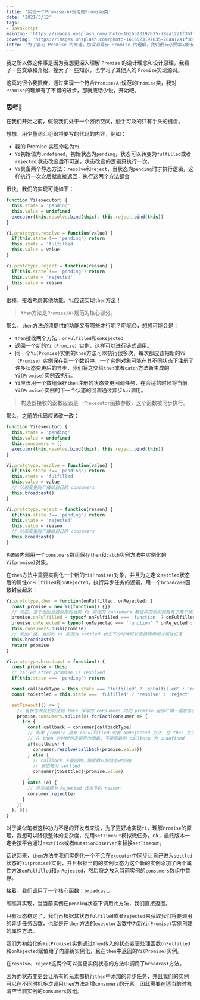 ```yaml
---
title: '实现一个Promise-A+规范的Promise类'
date: '2021/5/12'
tags:
- JavaScript
mainImg: 'https://images.unsplash.com/photo-1616523197635-78aa12a1f36f?crop=entropy&cs=tinysrgb&fit=max&fm=jpg&ixid=MnwxNjUyNjZ8MHwxfHJhbmRvbXx8fHx8fHx8fDE2MjA3NDk4ODc&ixlib=rb-1.2.1&q=80&w=1080'
coverImg: 'https://images.unsplash.com/photo-1616523197635-78aa12a1f36f?crop=entropy&cs=tinysrgb&fit=max&fm=jpg&ixid=MnwxNjUyNjZ8MHwxfHJhbmRvbXx8fHx8fHx8fDE2MjA3NDk4ODc&ixlib=rb-1.2.1&q=80&w=400'
intro: '为了学习 Promise 的原理，加深对异步 Promise 的理解，我们很有必要学习如何实现一个符合 Promise/A+ 规范的 Promise 类'
---
```


我之所以做这件事是因为我想更深入理解 `Promise` 的设计理念和设计原理，我看了一些文章和介绍，搜索了一些知识，也学习了其他人的 `Promise`实现源码。

这真的很令我振奋，通过实现一个符合`Promise/A+`规范的`Promise`类，我对`Promise`的理解有了不错的进步，那就废话少说，开始吧。



### 思考🤔

在我们开始之前，假设我们处于一个密闭空间，触手可及的只有手头的键盘。

想想，用少量词汇组织将要写的代码的内容，例如：

- 我的 Promise 实现命名为`Yi`
- `Yi`初始值为`undefined`，初始状态为`pending`，状态可以转变为`fulfilled`或者`rejected`,状态改变后不可逆，状态改变的逻辑只执行一次。
- `Yi`具备两个静态方法：`resolve`和`reject`，当状态为`pending`时才执行逻辑，这样执行一次之后就直接返回，执行这两个方法都会

很快，我们的实现可能如下：

```js
function Yi(executor) {
  this.state = 'pending'
  this.value = undefined
  executor(this.resolve.bind(this), this.reject.bind(this))
}

Yi.prototype.resolve = function(value) {
  if(this.state !== 'pending') return
  this.state = 'fulfilled'
  this.value = value
}

Yi.prototype.reject = function(reason) {
  if(this.state !== 'pending') return
  this.state = 'rejected'
  this.value = reason
}
```

很棒，接着考虑其他功能，`Yi`应该实现`then`方法！

> `then`方法是`Promise/A+`规范的核心部分。

那么，`then`方法必须提供的功能又有哪些才行呢？呃呃😯，想想可能会是：

- `then`接收两个方法：`onFulfilled`和`onRejected`
- 返回一个新的`Yi（Promise）`实例，这样可以进行链式调用。
- 同一个`Yi(Promise)`实例的`then`方法可以执行很多次，每次都应该把新的`Yi（Promise）`实例保存到一个数组中，一个实例对象可能在其不同状态下注册了许多状态变更后的异步，我们将之交给`then`或者`catch`方法新生成的`Yi(Promise)`实例去执行。
- `Yi`应该用一个数组保存`then`注册的状态变更回调任务，在合适的时候将当前`Yi(Promise)`实例的下一个状态的回调通过异步`Api`调用。

> 构造器接收的函数应该是一个`executor`函数参数，这个函数被同步执行。

那么，之前的代码应该改一改：

```js
function Yi(executor) {
  this.state = 'pending'
  this.value = undefined
  this.consumers = []
  executor(this.resolve.bind(this), this.reject.bind(this))
}

Yi.prototype.resolve = function(value) {
  if(this.state !== 'pending') return
  this.state = 'fulfilled'
  this.value = value
  // 状态变更则广播给自己的 consumers
  this.broadcast()
}

Yi.prototype.reject = function(reason) {
  if(this.state !== 'pending') return
  this.state = 'rejected'
  this.value = reason
  // 状态变更则广播给自己的 consumers
  this.broadcast()
}
```

`构造器`内部用一个`consumers`数组保存`then`和`catch`实例方法中实例化的`Yi(promise)`对象。

在`then`方法中需要实例化一个新的`Yi(Promise)`对象，并且为之定义`settled`状态后的属性`onFulfilled`和`onRejected`，执行异步任务的逻辑，用一个`broadcase`函数封装起来：

```js
Yi.prototype.then = function(onFulfilled, onRejected) {
  const promise = new Yi(function() {})
  // 现在，这个返回且被保存到当前 Yi 实例的 consumers 数组中的新实例具有了两个状态稳定后的属性
  promise.onFulfilled = typeof onFulfilled === 'function' ? onFulfilled : undefined
  promise.onRejected = typeof onRejected === 'function' ? onRejected : undefined
  this.consumers.push(promise)
  // 发出广播，当旧的 Yi 实例为 settled 状态下的时候可以直接调用相关属性任务
  this.broadcast()
  return promise
}

Yi.prototype.broadcast = function() {
  const promise = this;
  // called after promise is resolved
  if(this.state === 'pending') return

  const callbackType = this.state === 'fulfilled' ? 'onFulfilled' : 'onRejected'
  const toSettled = this.state === 'fulfilled' ? 'resolve' : 'reject'

  setTimeout(() => {
    // 当状态改变后将此前 then 保存的 consumers 内的 promise 全部广播一遍状态变更的消息，并且清空此数组
    promise.consumers.splice(0).forEach(consumer => {
      try {
        const callback = consumer[callbackType]
        // 如果 promise 具有 onFulfilled 或者 onRejected 方法，在 then 方法执行的时候添加的
        // 在 then 的时候判定是否为函数，不是函数则 callback 为 undefined
        if(callback) {
          consumer.resolve(callback(promise.value))
        } else {
          // callback 不是函数，那就默认按状态改变值
          // 状态转为 settled
          consumer[toSettled](promise.value)
        }
      } catch (e) {
        // 异常捕获为 Rejected 状态下的 reason
        consumer.reject(e)
      }
    })
  }, 0);
}
```

对于类似笔者这种功力不足的开发者来说，为了更好地实现`Yi`，理解`Promise`的原理，我想可以降低整体的复杂度，先用`setTimeout`模拟微任务，ok，最终版本一定会按平台通过`nextTick`或者`MutationObserver`来替换`setTimeout`。

话说回来，`then`方法中我们实例化一个不会在`executor`中同步让自己进入`settled`状态的`Yi(promise)`实例，并且根据当前的实例状态为这个新的实例添加了两个属性方法`onFulfilled`和`onRejected`，然后将之放入当前实例的`consumers`数组中暂存。

接着，我们调用了一个核心函数：`broadcast`。

瞧瞧其实现，当当前实例在`pending`状态下调用此方法，我们直接返回。

只有状态稳定了，我们再根据其状态`fulfilled`或者`rejected`来获取我们将要调用的异步任务函数，也就是在`then`方法的`executor`函数中为新`Yi(Promise)`实例创建的属性方法。

我们为初始化的`Yi(Promise)`实例通过`then`传入的状态变更处理函数`onFulfilled`和`onRejected`赋值给了内部新实例化，且在`then`中返回的`Yi(Promise)`实例。

在`resolve`、`reject`这两个可以变更实例状态的方法中调用了`broadcast`方法。

因为而状态变更会让所有的元素都执行`then`中添加的异步任务，并且我们的实例可以在不同时机多次调用`then`方法新增`consumers`的元素，因此需要在适当的时机清空当前实例的`consumers`数组。

